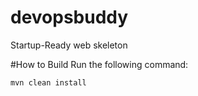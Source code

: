 # devopsbuddy
Startup-Ready web skeleton

#How to Build
Run the following command:
```
mvn clean install
```

